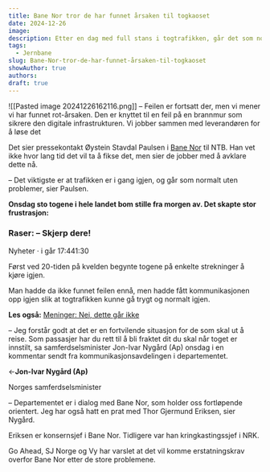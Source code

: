 ```yaml
---
title: Bane Nor tror de har funnet årsaken til togkaoset
date: 2024-12-26
image: 
description: Etter en dag med full stans i togtrafikken, går det som normalt 2. juledag, ifølge Bane Nor.
tags:
  - Jernbane
slug: Bane-Nor-tror-de-har-funnet-årsaken-til-togkaoset
showAuthor: true
authors: 
draft: true
---
```

![[Pasted image 20241226162116.png]]
– Feilen er fortsatt der, men vi mener vi har funnet rot-årsaken. Den er knyttet til en feil på en brannmur som sikrere den digitale infrastrukturen. Vi jobber sammen med leverandøren for å løse det

Det sier pressekontakt Øystein Stavdal Paulsen i [Bane Nor](https://www.vg.no/tag/bane-nor?utm_source=vg-article&utm_medium=auto-tagger&utm_campaign=VzeAqr) til NTB. Han vet ikke hvor lang tid det vil ta å fikse det, men sier de jobber med å avklare dette nå.

– Det viktigste er at trafikken er i gang igjen, og går som normalt uten problemer, sier Paulsen.

**Onsdag sto togene i hele landet bom stille fra morgen av. Det skapte stor frustrasjon:**

### Raser: – Skjerp dere!

Nyheter · i går 17:441:30

Først ved 20-tiden på kvelden begynte togene på enkelte strekninger å kjøre igjen.

Man hadde da ikke funnet feilen ennå, men hadde fått kommunikasjonen opp igjen slik at togtrafikken kunne gå trygt og normalt igjen.

**Les også:** [Meninger: Nei, dette går ikke](https://www.vg.no/i/W0ePdL)

– Jeg forstår godt at det er en fortvilende situasjon for de som skal ut å reise. Som passasjer har du rett til å bli fraktet dit du skal når toget er innstilt, sa samferdselsminister Jon-Ivar Nygård (Ap) onsdag i en kommentar sendt fra kommunikasjonsavdelingen i departementet.

<-**Jon-Ivar Nygård (Ap)**

Norges samferdselsminister

– Departementet er i dialog med Bane Nor, som holder oss fortløpende orientert. Jeg har også hatt en prat med Thor Gjermund Eriksen, sier Nygård.

Eriksen er konsernsjef i Bane Nor. Tidligere var han kringkastingssjef i NRK.

Go Ahead, SJ Norge og Vy har varslet at det vil komme erstatningskrav overfor Bane Nor etter de store problemene.